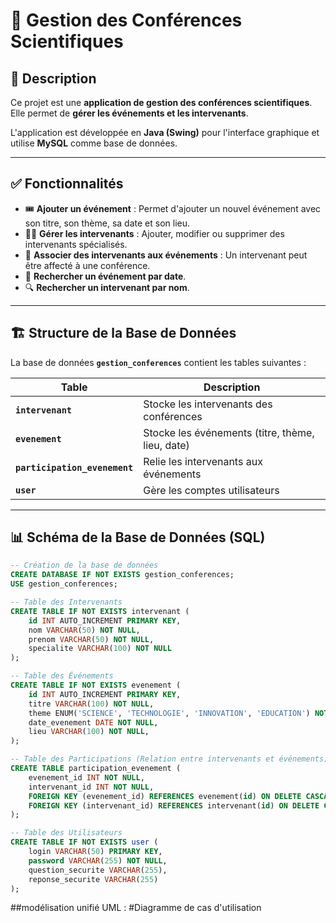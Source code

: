 # 🎤 Gestion des Conférences Scientifiques

## 📌 Description
Ce projet est une **application de gestion des conférences scientifiques**.  
Elle permet de **gérer les événements et  les intervenants**.

L'application est développée en **Java (Swing)** pour l'interface graphique et utilise **MySQL** comme base de données.

---

## ✅ **Fonctionnalités**
- 🎟 **Ajouter un événement** : Permet d'ajouter un nouvel événement avec son titre, son thème, sa date et son lieu.
- 👨‍🏫 **Gérer les intervenants** : Ajouter, modifier ou supprimer des intervenants spécialisés.
- 📝 **Associer des intervenants aux événements** : Un intervenant peut être affecté à une conférence.
- 🔎 **Rechercher un événement par date**.
- 🔍 **Rechercher un intervenant par nom**.


---

## 🏗 **Structure de la Base de Données**
La base de données **`gestion_conferences`** contient les tables suivantes :

| Table                     | Description                                      |
|---------------------------|--------------------------------------------------|
| **`intervenant`**         | Stocke les intervenants des conférences         |
| **`evenement`**           | Stocke les événements (titre, thème, lieu, date)|
| **`participation_evenement`** | Relie les intervenants aux événements       |
| **`user`**                | Gère les comptes utilisateurs                   |

---

## 📊 **Schéma de la Base de Données (SQL)**
```sql
-- Création de la base de données
CREATE DATABASE IF NOT EXISTS gestion_conferences;
USE gestion_conferences;

-- Table des Intervenants
CREATE TABLE IF NOT EXISTS intervenant (
    id INT AUTO_INCREMENT PRIMARY KEY,
    nom VARCHAR(50) NOT NULL,
    prenom VARCHAR(50) NOT NULL,
    specialite VARCHAR(100) NOT NULL
);

-- Table des Événements
CREATE TABLE IF NOT EXISTS evenement (
    id INT AUTO_INCREMENT PRIMARY KEY,
    titre VARCHAR(100) NOT NULL,
    theme ENUM('SCIENCE', 'TECHNOLOGIE', 'INNOVATION', 'EDUCATION') NOT NULL,
    date_evenement DATE NOT NULL,
    lieu VARCHAR(100) NOT NULL,
);

-- Table des Participations (Relation entre intervenants et événements)
CREATE TABLE participation_evenement (
    evenement_id INT NOT NULL,
    intervenant_id INT NOT NULL,
    FOREIGN KEY (evenement_id) REFERENCES evenement(id) ON DELETE CASCADE,
    FOREIGN KEY (intervenant_id) REFERENCES intervenant(id) ON DELETE CASCADE
);

-- Table des Utilisateurs
CREATE TABLE IF NOT EXISTS user (
    login VARCHAR(50) PRIMARY KEY,
    password VARCHAR(255) NOT NULL,
    question_securite VARCHAR(255),
    reponse_securite VARCHAR(255)
);
```
##modélisation unifié UML :
    #Diagramme de cas d'utilisation
